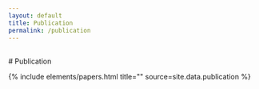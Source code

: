 ```yaml
---
layout: default
title: Publication
permalink: /publication
---
```

<br>
# Publication

<br> 
   
{% include elements/papers.html title="" source=site.data.publication %}